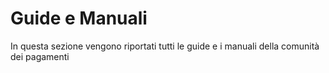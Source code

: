 # Guide e Manuali

In questa sezione vengono riportati tutti le guide e i manuali della comunità dei pagamenti